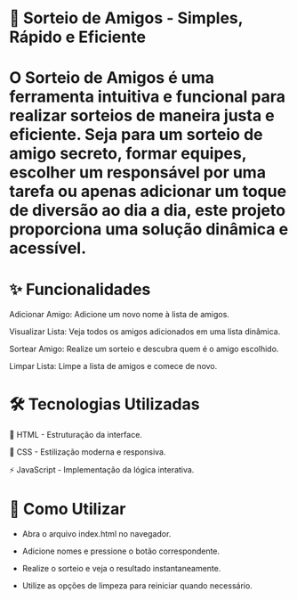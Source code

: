 # 🎲 Sorteio de Amigos - Simples, Rápido e Eficiente

# O Sorteio de Amigos é uma ferramenta intuitiva e funcional para realizar sorteios de maneira justa e eficiente. Seja para um sorteio de amigo secreto, formar equipes, escolher um responsável por uma tarefa ou apenas adicionar um toque de diversão ao dia a dia, este projeto proporciona uma solução dinâmica e acessível.

# ✨ Funcionalidades

Adicionar Amigo: Adicione um novo nome à lista de amigos.

Visualizar Lista: Veja todos os amigos adicionados em uma lista dinâmica.

Sortear Amigo: Realize um sorteio e descubra quem é o amigo escolhido.

Limpar Lista: Limpe a lista de amigos e comece de novo.

# 🛠️ Tecnologias Utilizadas


🎨 HTML - Estruturação da interface.

🎨 CSS - Estilização moderna e responsiva.

⚡ JavaScript - Implementação da lógica interativa.


# 🚀 Como Utilizar

- Abra o arquivo index.html no navegador.

- Adicione nomes e pressione o botão correspondente.

- Realize o sorteio e veja o resultado instantaneamente.

- Utilize as opções de limpeza para reiniciar quando necessário.

